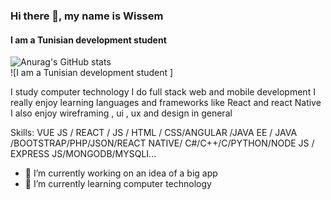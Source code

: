 



### Hi there 👋, my name is Wissem
#### I am a Tunisian development student 
![Anurag's GitHub stats](https://github-readme-stats.vercel.app/api?username=saadliwissem&theme=codeSTACKr_icons=true)<br>
![I am a Tunisian development student ]

I study computer technology I do full stack web and mobile development I really enjoy learning languages and frameworks like React and react Native I also enjoy wireframing , ui , ux and design in general

Skills: VUE JS / REACT / JS / HTML / CSS/ANGULAR /JAVA EE / JAVA  /BOOTSTRAP/PHP/JSON/REACT NATIVE/ C#/C++/C/PYTHON/NODE JS / EXPRESS JS/MONGODB/MYSQLI...

- 🔭 I’m currently working on an idea of a big app 
- 🌱 I’m currently learning computer technology 





